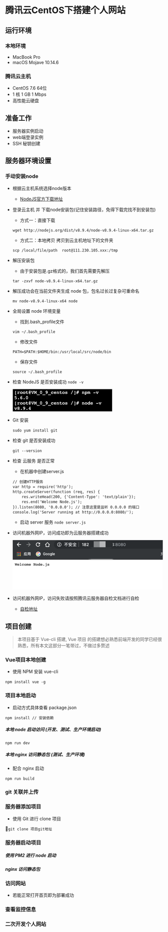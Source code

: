 # 腾讯云CentOS下搭建个人网站
## 运行环境
### 本地环境
* MacBook Pro
* macOS Mojave 10.14.6

### 腾讯云主机
* CentOS 7.6 64位
* 1 核 1 GB 1 Mbps
* 高性能云硬盘

## 准备工作
* 服务器实例启动
* web端登录实例
* SSH 秘钥创建

## 服务器环境设置
### 手动安装node
* 根据云主机系统选择node版本
	* [NodeJS官方下载地址](https://nodejs.org/en/download/)
* 登录云主机 并 下载node安装包(记住安装路径，免得下载完找不到安装包)
	* 方式一：直接下载

	```
	wget http://nodejs.org/dist/v8.9.4/node-v8.9.4-linux-x64.tar.gz
	```
	* 方式二：本地拷贝 拷贝到云主机地址下的文件夹

	```
	scp /local/file/path  root@111.230.105.xxx:/tmp
	```
* 解压安装包
	* 由于安装包是.gz格式的，我们首先需要先解压

	```
	tar -zxvf node-v8.9.4-linux-x64.tar.gz
	```	
* 解压成功会在当前文件夹生成 node 包，包名过长过复杂可重命名

	```
	mv node-v8.9.4-linux-x64 node
	```	
* 全局设置 node 环境变量 
	* 找到.bash_profile文件

	```
	vim ~/.bash_profile
	```
	* 修改文件

	```
	PATH=$PATH:$HOME/bin:/usr/local/src/node/bin
	```
	* 保存文件

	```
	source ~/.bash_profile
	```
* 检查 NodeJS 是否安装成功 `node -v`

	![](../images/node-success.png)
* Git 安装

	`sudo yum install git`

* 检查 git 是否安装成功

	`git --version`

* 检查 云服务 是否正常
	* 在机器中创建server.js
	
	```
	// 创建HTTP服务
	var http = require('http');
	http.createServer(function (req, res) {
		res.writeHead(200, {'Content-Type': 'text/plain'});
		res.end('Welcome Node.js');
	}).listen(8080, '0.0.0.0'); // 注意这里是监听 0.0.0.0 的端口
	console.log('Server running at http://0.0.0.0:8080/');
	```
	* 启动 server 服务 `node server.js`
* 访问机器外网IP，访问成功即为云服务器搭建成功

	![](../images/server-success.png)

* 访问机器外网IP，访问失败请按照腾讯云服务器自检文档进行自检
	* [自检地址](https://cloud.tencent.com/document/product/213/14633)

## 项目创建
> 本项目基于 Vue-cli 搭建, Vue 项目 的搭建想必熟悉前端开发的同学已经很熟悉，所有本文这部分一笔带过，不做过多赘述

### Vue项目本地创建
* 使用 NPM 安装 vue-cli

`npm install vue -g`

### 项目本地启动
* 启动方式具体查看 package.json

```
npm install // 安装依赖
```

##### 本地 node 启动访问 (开发、测试、生产环境启动)

`npm run dev`

##### 本地 nginx 访问静态包 (测试、生产环境)
* 配合 nginx 启动

`npm run build`

### git 关联并上传
### 服务器添加项目
* 使用 Git 进行 clone 项目

`git clone 项目git地址`

### 服务器启动项目
##### 使用 PM2 进行 node 启动
##### nginx 访问静态包
### 访问网站
* 若能正常打开首页即为部署成功

### 查看监控信息
### 二次开发个人网站
	

